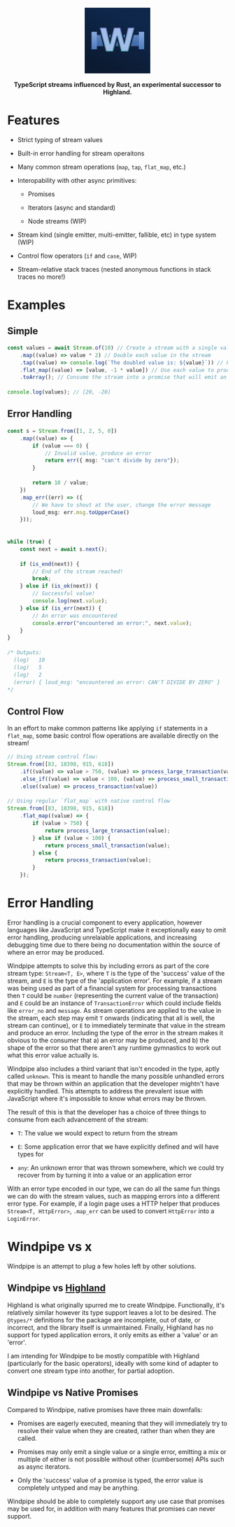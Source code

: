<p align="center">
    <img width="150" height="150" src="media/logo.png" alt="Logo" />
</p>

<p align="center">
    <strong>TypeScript streams influenced by Rust, an experimental successor to Highland.</strong>
</p>

# Features

- Strict typing of stream values

- Built-in error handling for stream operaitons

- Many common stream operations (`map`, `tap`, `flat_map`, etc.)

- Interopability with other async primitives:

  - Promises

  - Iterators (async and standard)

  - Node streams (WIP)

- Stream kind (single emitter, multi-emitter, fallible, etc) in type system (WIP)

- Control flow operators (`if` and `case`, WIP)

- Stream-relative stack traces (nested anonymous functions in stack traces no more!)

# Examples

## Simple

```ts
const values = await Stream.of(10) // Create a stream with a single value
    .map((value) => value * 2) // Double each value in the stream
    .tap((value) => console.log(`The doubled value is: ${value}`)) // Perform some side effect on each value
    .flat_map((value) => [value, -1 * value]) // Use each value to produce multiple new values
    .toArray(); // Consume the stream into a promise that will emit an array

console.log(values); // [20, -20]
```

## Error Handling

```ts
const s = Stream.from([1, 2, 5, 0])
    .map((value) => {
        if (value === 0) {
            // Invalid value, produce an error
            return err({ msg: "can't divide by zero"});
        }

        return 10 / value;
    })
    .map_err((err) => ({
        // We have to shout at the user, change the error message
        loud_msg: err.msg.toUpperCase()
    }));


while (true) {
    const next = await s.next();

    if (is_end(next)) {
        // End of the stream reached!
        break;
    } else if (is_ok(next)) {
        // Successful value!
        console.log(next.value);
    } else if (is_err(next)) {
        // An error was encountered
        console.error("encountered an error:", next.value);
    }
}

/* Outputs:
  (log)   10
  (log)   5
  (log)   2
  (error) { loud_msg: "encountered an error: CAN'T DIVIDE BY ZERO" }
*/
```

## Control Flow

In an effort to make common patterns like applying `if` statements in a `flat_map`, some basic
control flow operations are available directly on the stream!

```ts
// Using stream control flow:
Stream.from([83, 18398, 915, 618])
    .if((value) => value > 750, (value) => process_large_transaction(value))
    .else_if((value) => value < 100, (value) => process_small_transaction(value))
    .else((value) => process_transaction(value))

// Using regular `flat_map` with native control flow
Stream.from([83, 18398, 915, 618])
    .flat_map((value) => {
        if (value > 750) {
            return process_large_transaction(value);
        } else if (value < 100) {
            return process_small_transaction(value);
        } else {
            return process_transaction(value);
        }
    });
```

# Error Handling

Error handling is a crucial component to every application, however languages like JavaScript and
TypeScript make it exceptionally easy to omit error handling, producing unrelaiable applications,
and increasing debugging time due to there being no documentation within the source of where an
error may be produced.

Windpipe attempts to solve this by including errors as part of the core stream type:
`Stream<T, E>`, where `T` is the type of the 'success' value of the stream, and `E` is the type of
the 'application error'. For example, if a stream was being used as part of a financial system for
processing transactions then `T` could be `number` (representing the current value of the
transaction) and `E` could be an instance of `TransactionError` which could include fields like
`error_no` and `message`. As stream operations are applied to the value in the stream, each step
may emit `T` onwards (indicating that all is well, the stream can continue), or `E` to immediately
terminate that value in the stream and produce an error. Including the type of the error in the
stream makes it obvious to the consumer that a) an error may be produced, and b) the shape of the
error so that there aren't any runtime gymnastics to work out what this error value actually is.

Windpipe also includes a third variant that isn't encoded in the type, aptly called `unknown`. This
is meant to handle the many possible unhandled errors that may be thrown within an application that
the developer mightn't have explicitly handled. This attempts to address the prevalent issue with
JavaScript where it's impossible to know what errors may be thrown.

The result of this is that the developer has a choice of three things to consume from each
advancement of the stream:

- `T`: The value we would expect to return from the stream

- `E`: Some application error that we have explicitly defined and will have types for

- `any`: An unknown error that was thrown somewhere, which we could try recover from by turning it
into a value or an application error

With an error type encoded in our type, we can do all the same fun things we can do with the
stream values, such as mapping errors into a different error type. For example, if a login page
uses a HTTP helper that produces `Stream<T, HttpError>`, `.map_err` can be used to convert
`HttpError` into a `LoginError`.

# Windpipe vs x

Windpipe is an attempt to plug a few holes left by other solutions.

## Windpipe vs [Highland](https://github.com/caolan/highland)

Highland is what originally spurred me to create Windpipe. Functionally, it's relatively similar
however its type support leaves a lot to be desired. The `@types/*` definitions for the package are
incomplete, out of date, or incorrect, and the library itself is unmaintained. Finally, Highland
has no support for typed application errors, it only emits as either a 'value' or an 'error'.

I am intending for Windpipe to be mostly compatible with Highland (particularly for the basic
operators), ideally with some kind of adapter to convert one stream type into another, for partial
adoption.

## Windpipe vs Native Promises

Compared to Windpipe, native promises have three main downfalls:

- Promises are eagerly executed, meaning that they will immediately try to resolve their value when
they are created, rather than when they are called.

- Promises may only emit a single value or a single error, emitting a mix or multiple of either is
not possible without other (cumbersome) APIs such as async iterators.

- Only the 'success' value of a promise is typed, the error value is completely untyped and may be
anything.

Windpipe should be able to completely support any use case that promises may be used for, in
addition with many features that promises can never support.

